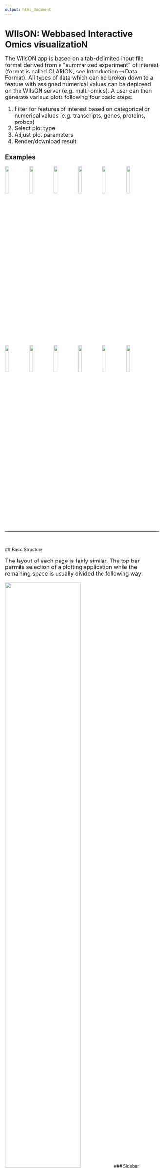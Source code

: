 ```yaml
---
output: html_document
---
```

<head>
 <style>
 img.example {
 width: 15%;
 height: 15%;
 }
 img.plot {
 width: 30%;
 height: 30%;
 float: left;
 margin-right: 20px;
 }
 .font {
 font-size: large;
 display: table;
 }
 p.plot {
 display: table;
 }
 hr {
 margin-top: 20px;
 margin-bottom: 50px;
 border-top: 2px solid;
 border-top-color: #CECECE;
 }
 </style>
</head>

# WIlsON: Webbased Interactive Omics visualizatioN

<p class="font" class="justify">
 The WIlsON app is based on a tab-delimited input file format derived from a "summarized experiment" of interest (format is called CLARION, see Introduction-->Data Format). All types of data which can be broken down to a feature with assigned numerical values can be deployed on the WIlsON server (e.g. multi-omics). A user can then generate various plots following four basic steps:</br>
 
 <ol class="font">
 <li>Filter for features of interest based on categorical or numerical values (e.g. transcripts, genes, proteins, probes)</li>
 <li>Select plot type</li>
 <li>Adjust plot parameters</li>
 <li>Render/download result</li>
 </ol>
</p>

## <a name="examples"></a> Examples

<img src="images/example_boxplot.png" class="example" />
<img src="images/example_barplot.png" class="example"/>
<img src="images/example_violinplot.png" class="example"/>
<img src="images/example_lineplot.png" class="example"/>
<img src="images/example_pca2.png" class="example"/>
<img src="images/example_global_corr_heatmap1.png" class="example"/>
<img src="images/example_global_corr_heatmap2.png" class="example"/>
<img src="images/example_scatterplot1.png" class="example"/>
<img src="images/example_scatterplot8.png" class="example"/>
<img src="images/example_scatterplot9.png" class="example"/>
<img src="images/example_heatmap4.png" class="example"/>
<img src="images/example_heatmap2.png" class="example"/>

<hr>
## <a name="basic_structure"></a> Basic Structure

<p class="font" class="justify">
 The layout of each page is fairly similar. The top bar permits selection of a plotting application while the remaining space is usually divided the following way:
</p>

<img src="images/layout.png" style="width: 70%; height: 70%"/>
### Sidebar
<p class="font">
 It shows the currently selected features as well as global parameters depending on the plot/filter.
</p>
### Options
<p class="font">
 These tabs provide access to several subsections:  plots, plot variants, filters or data tables. Tables contain the specific subset of data used for the plot.
</p>
### Plot area / result
<p class="font">
 This area will show the result of the current rendering/filtering: either a plot or the data as a table.
</p>
### Interface
<p class="font">
 The bottom interface contains most of the parameters defining a plot, including axis transformation, coloring etc.
</p>

<hr>
## <a name="feature_selection"></a> Feature Selection

<p class="font justify">
 As mentioned above, the first step of WILsON is to select the tab "Feature Selection" at the top menue. This allows to select a subset of data to be used for plotting by applying filtering steps (without filtering all features of the dataset will be plotted).
 The table at the top of the "Feature Selection" page displays the current selection. Several tabs located below the table are intended for filtering steps based on various criteria available per feature. WILsON supports a presorting for sample, condition, and contrasts among others.
 The "highlight" pane supports the creation of a subset of the selected features. The highlighted data can be used in certain plots which support highlighting (e.g. scatterplot) to either add a fixed color or labels.
 After filtering, plots of interest can be selected and generated via the tabs on top.
</p>

### Table
<img src="images/feature_selector_table.png"/>

<p class="font" class="justify">
 <i>This is an example on a dataset filtered for various criteria. Within the selected feature table browsing, sorting and selection is supported. Some cells are truncated due to long text blocks('...'): to display these data just hover over the specific cell.</i>
</p>

### Filter
<p class="font">
 Based on the columns content (textual, numeric) WIlsON's Feature Selector will provide appropriate filter interfaces to enable an efficient way to select data.
</p>

#### **Textual (Annotation)**
<img src="images/feature_selector_annotation_field.png"/>
<p class="font"><i>
 Annotations can be filtered by clicking a dropdown menu containing all available values. The filter box supports querying as well. 'Backspace' can be used to deselect prior selections.
</i>
</p>

#### **Numeric (Value)**
<img src="images/feature_selector_range_slider.png"/>
<p class="font"><i>
 This filter is intented to select a numeric range. The 'inner' or 'outer' options allows the definition of either the range within the set markers (inner) or outside of the marker (outer), which is also displayed trough the slider coloring. As the step size is scaled according to the spread of the data, editable value fields aside the slider can be utilized to change the minimum and maximum value (slider range is recalculated).
</i>
</p>

### Additional options
<p class="font">
 Once the data is filtered, the remaining subset of features is displayed in the table on top of the feature selection page (see table above). This selection can be narrowed down further by e.g. a keyword search field on the top right of the table. Additionally, manual selection of rows by marking is supported as well. Sorting on specific columns by clicking the <b>column title</b> can help to find specific features of interest. Once the table is sorted correctly, it can be filtered for a specific number of entries.
</p>

<img src="images/feature_selector_row_selector.png"/></br>
<p class="font">
<i>Specific <b>rows</b> (row numbers) can be selected from the feature table via the slider shown above, a powerful filter in combination with column sorting and numeric filtering on e.g. fold changes. This could be used to e.g. generate a list of the top 50 up and down regulated genes on chromosome 3.
</i>
</p>

<hr>
## <a name="plots"></a> Plots

### Gene View
<p class="font plot">
<img src="images/lineplot.png" class="plot"/>
 The Gene Viewer consists of multiple plot types including line-, box-, violin- & barplots. It supports the visualization and comparison of individual genes and/or conditions.
</p>

### Data Reduction
#### PCA (Principal Component Analysis)
<p class="font plot">
 <img src="images/example_pca2.png" class="plot"/>
 A PCA is used to get an overview on the variation of the data based on the selected features. By default the two dimensions with the highest variation are selected (PC1 and PC2) and presented in a two-dimensional scatterplot.
</p>

#### Global Correlation Heatmap
<p class="font plot">
 <img src="images/global_corr_heatmap.png" class="plot"/>
 Similar to the PCA, this plot will show the global clustering of samples or conditions based on the selected features. A distance matrix is created using one of various options (e.g. euclidean, pearson, spearman, etc.) and visualized by a heatmap.
</p>

### Scatterplot
<p class="font plot">
 <img src="images/scatterplot.png" class="plot"/>
 This plot illustrates the dependency of two (X/Y axes) or three (X/Y/color) attributes. It supports a density estimation (kernel smoothing) and trend lines. The axes to be displayed can be chosen among the numeric columns to e.g. create Volcano, MA, or other kinds of scatter plots. The scatterplot supports highlighting of a subset of data (feature selection, pane highlight).
</p>

### Heatmap
<p class="font plot">
 <img src="images/heatmap.png" class="plot"/>
 Various parameters permit the creation of highly customized heatmaps of the selected features. Among these are different kinds of clusterings, transformations (log2, log10, rlog, zscore), and color schemes. The Heatmap module supports interactive and static heatmaps.
</p>

<hr>
## <a name="interactivity"></a> Interactivity
<p class="font">
Thanks to the plotly package, several plots are available as an interactive version offering a range of additional options:
</p>

<ul class="font">
  <li>Zoom / pan plot (either via UI or directly in plot)</li>
  <li>Mouse-over popup text box containing information of the selected feature</li>
  <li>Download currently selected viewport</li>
</ul>

<p class="font">
<b>It should be noted that the plotly plot versions generate a higher computational load (slower) than the default ggplot2 versions.</b>
</br>
</p>
<img src="images/plotly_ui.png" width="50%" height="50%"/>

<hr>
## <a name="help"></a> Help

<p class="font">
 <ul class="font">
 <li>All plots include an interactive help section. Click on <img src="images/guide_button.png"/> for a step by step tour on how to use the current interface.</li>
 <li>Even more details are given with the <img src="images/help_button.png"/> symbols.</li>
 </ul>
</p>

<hr>
## <a name="use_cases"></a> Use Cases

### Case 1
<p class="font">
<b>Create a heatmap of significantly differentially expressed protein coding genes involved in BMP signaling pathway</b></br>
</br>
 Whenever planning a plot it is vital to filter the available features/values down to the required set. By default the whole dataset will be used, which might result in a non-sensical plot and a warning message.
</p>
<img src="images/case1_1_no_filter.png" width="70%" height="70%"/>

<p class="font">
 In order to filter, use the Feature Selection tab in a first step. For this example we want to filter for significantly differentially expressed genes, which is done on the <b>contrast</b> level. Set the following thresholds using inner/outer in combination with the range slider: log2 fold change less than -1 <b>or</b> greater than 1 <b>and</b>  adjusted p-value smaller than 0.01. As the latter might be difficult to select due to the tiny interval, change the max value of the slider using the box on the right side (essentially a zoom).
</p>
</p>
<img src="images/case1_2_contrast2.png" width="70%" height="70%"/>

<p class="font">
 In order to narrow down the selection further to <b>protein coding genes</b> involved in the <i>BMP signaling pathway</i>, select the <b>feature</b> level next and enter the desired annotation filters.
</p>
<img src="images/case1_2_feature.png" width="70%" height="70%"/>

<p class="font">
 Finally click the select button to apply all filters and create the subset of interest, leading to the table below.
</p>
<img src="images/case1_3_table.png" width="70%" height="70%"/>

<p class="font">
 Now with this preselction of features move on to the heatmap module (here not interactive). Select the <b>samples</b> of interest and click on the plot button.
</p>
<img src="images/case1_4_plot1.png"/>

<p class="font">
 The resulting plot is troubled by the large range of the values (0-7000) which can hinder the recognition of patterns. A row-wise z-score <b>Transformation</b> might help.
</p>
<img src="images/case1_4_plot2.png"/>

<p class="font">
 Since the z-score transformation leads to a diverging (2-sided: -x..0..+x) distribution of values, another color palette would be optimal. Set <b>Data distribution</b> to diverging and select the <i>spectral color</i> scheme. To simplify interpretation, a label should be set for the legend (e.g. z score).
</p>
<img src="images/case1_4_ui.png" width="70%" height="70%" style="margin-bottom:20px"/>
<img src="images/case1_4_plot3.png"/>

### Case 2
<p class="font">
<b>Plot Top15 most highly expressed genes, which are significantly differentially expressed, and involved in apoptosis</b></br>
</br>
To accomplish this task the first step is to create a suitable subset. Use the feature selector to filter for significant genes by setting the threshold of the multiple testing adjusted p-value (padj) to <= 0.01. This is done in the <b>contrast</b> level.
</p>
<img src="images/case2_1_pvalue.png"/>

<p class="font">
Further filter for the <i>apoptosis pathway</i> within the <b>feature</b> level.
</p>
<img src="images/case2_2_pathway.png"/>

<p class="font">
The following line plot shows the counts per condition per gene using a random order and including also genes with a low expression on average.
</p>
<img src="images/case2_3_lineplot.png" width="40%" height="40%"/>

<p class="font">
To only select genes with a relatively high expression, reorder the table by clicking the desired column name. In this case we reorder the table descending after the <b>baseMean</b> column (=average counts of both conditions). Furthermore the amount of features is limited to the top 15 with the slider below. Now the first 15 rows will be highlighted and are forwarded for plotting.
</p>
<img src="images/case2_4_fin_subset.png" style="margin-bottom:20px"/>
<img src="images/case2_5_lineplot.png" width="40%" height="40%"/>

### Case 3
<p class="font">
<b>Create scatterplot of non-coding RNAs including labeling of those with the most prominent up-regulation</b></br>
</br>
<b>Data set</b>: <i>RNAseq_Zhang_2015.se</i>. First select non-coding RNAs on the <b>feature</b> level: <b>Ensembl biotype</b> = <i>miRNA, lincRNA, antisense</i>. Then switch to the <b>Scatterplot/Simple Scatter</b> tab: choose the <b>X-axis</b> data to be type <i>condition</i>, column <i>wt</i>, transformation <i>log2</i>, and <b>Y-axis</b> data to be type <i>condition</i>, column <i>mt</i>, transformation <i>log2</i>. This will compare the mean normalized counts per condition of the selected non-coding RNAs.
</p>
<img src="images/case3_1_uncolored.png" width="40%" height="40%"/>

<p class="font">
In order to color the scatterplot by Log2FC please choose Z-axis to be type <b>contrast</b> and column <i>Unfitted Log2FoldChange (mt/wt)</i>. Furthermore set the <b>Color scheme</b> to <i>Diverging/BuWtRd</i>. The resulting plot shows RNAs up-regulated in the <i>mt</i> condition using red dots. But the colors are slightly pale and do not seem to be centered around 0.
</p>
<img src="images/case3_2_pale.png" width="40%" height="40%"/>

<p class="font">
Tick <b>Winsorize to upper/lower</b>, then set <b>Lower limit</b> to <i>-1</i> and <b>Upper limit</b> to <i>1</i> to modify the color palette range to be more intense and centered around 0.
</p>
<img src="images/case3_3_intense.png" width="40%" height="40%"/>

<p class="font">
Next please go back to the <b>Feature Selection</b> tab and switch from the Data to the <b>Highlight</b> sub-tab to select a subset of features to be labeled inside the plot. Open the <b>contrast</b> level and select <b>BaseMean</b> <i>>= 100</i> and <b>Unfitted Log2FoldChange (mt/wt)</b> <i>>= 0.5</i> to get RNAs with a certain minimum expression and up-regulated in the mutant. Now switch to the <b>Scatterplot/Simple Scatter</b> tab again and set the <b>Highlight/Label Selected Features</b> on the side bar to <i>Mark</i>. Furthermore change <b>Select label column</b> to <i>Ensembl gene</i> to use the gene symbol for display as a label.
</p>
<img src="images/case3_4_label.png" width="40%" height="40%"/>



</br><hr>
## <a name="contact_license"></a> Contact and License
<p class="font" class="justify">
</br>
Wilson was created by Hendrik Schultheis, Jens Preussner, Carsten Kuenne, and Mario Looso.
</br></br>
Bioinformatics Core Unit, Max Planck Institute for Heart and Lung Research, Bad Nauheim, Germany.
</br></br>
Copyright (C) 2017. This project is licensed under the MIT license.
</br></br>
The source code for the modular Wilson R package is available on <a href="https://github.molgen.mpg.de/loosolab/wilson">Github.</a>
</br>
The source code for the Wilson workbench implementing that package is available on <a href="https://github.molgen.mpg.de/loosolab/wilson-apps">Github.</a>
</br>
The container for the Wilson workbench ist available on <a href="https://hub.docker.com/r/loosolab/wilson/">Docker.</a>
</p>
